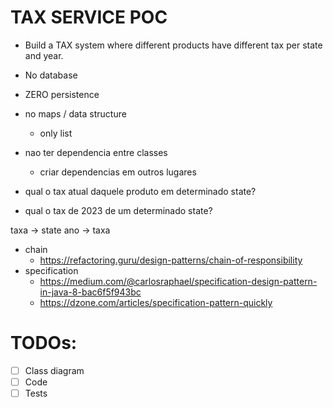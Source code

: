 # TAX SERVICE POC

- Build a TAX system where different products have different tax per state and year.
- No database
- ZERO persistence
- no maps / data structure
  - only list

- nao ter dependencia entre classes
  - criar dependencias em outros lugares

- qual o tax atual daquele produto em determinado state?

- qual o tax de 2023 de um determinado state?

taxa -> state 
ano -> taxa

- chain
  - https://refactoring.guru/design-patterns/chain-of-responsibility
- specification
  - https://medium.com/@carlosraphael/specification-design-pattern-in-java-8-bac6f5f943bc
  - https://dzone.com/articles/specification-pattern-quickly

# TODOs:

- [ ] Class diagram
- [ ] Code
- [ ] Tests